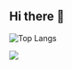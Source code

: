 ## Hi there 👋

<div style="width: 300px;">
  <img src="https://github-readme-stats.vercel.app/api?username=Alt-Gx3&show_icons=true&hide=contribs,prs&theme=transparent&text_color=f6f6f6&hide_border=true&" alt="Top Langs" />
  <p>
    <a href="https://skillicons.dev">
      <img src="https://skillicons.dev/icons?i=html,css,js,python,cpp,godot&perline=3" />
    </a>
  </p>
</div>

<!--
**Alt-Gx3/Alt-Gx3** is a ✨ _special_ ✨ repository because its `README.md` (this file) appears on your GitHub profile.

Here are some ideas to get you started:

- 🔭 I’m currently working on ...
- 🌱 I’m currently learning ...
- 👯 I’m looking to collaborate on ...
- 🤔 I’m looking for help with ...
- 💬 Ask me about ...
- 📫 How to reach me: ...
- 😄 Pronouns: ...
- ⚡ Fun fact: ...
-->
